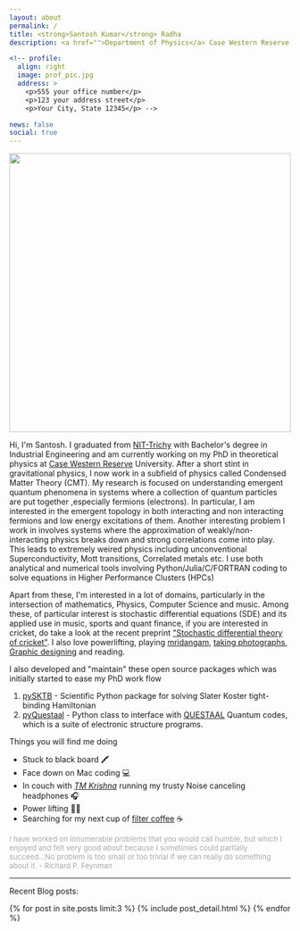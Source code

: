 ```yaml
---
layout: about
permalink: /
title: <strong>Santosh Kumar</strong> Radha
description: <a href="">Department of Physics</a> Case Western Reserve University 

<!-- profile:
  align: right
  image: prof_pic.jpg
  address: >
    <p>555 your office number</p>
    <p>123 your address street</p>
    <p>Your City, State 12345</p> -->

news: false
social: true
---
```

<img src="{{ site.baseurl }}/assets/img/prof.jpg" class="cover" width="100%" height="500" />
<br />

Hi, I'm Santosh. I graduated from [NIT-Trichy](https://en.wikipedia.org/wiki/National_Institute_of_Technology,_Tiruchirappalli) with Bachelor's degree in Industrial Engineering and am currently working on my PhD in theoretical physics at [Case Western Reserve](https://en.wikipedia.org/wiki/Case_Western_Reserve_University) University. After a short stint in gravitational physics, I now work in a subfield of physics called Condensed Matter Theory (CMT). My research is focused on understanding emergent quantum phenomena in systems where a collection of quantum particles are put together ,especially fermions (electrons). In particular, I am interested in the emergent topology in both interacting and non interacting fermions and low energy excitations of them. Another interesting problem I work in involves systems where the approximation of weakly/non-interacting physics breaks down and strong correlations come into play. This leads to extremely weired physics including unconventional Superconductivity, Mott transitions, Correlated metals etc. I use both analytical and numerical tools involving Python/Julia/C/FORTRAN coding to solve equations in Higher Performance Clusters (HPCs)

Apart from these, I'm interested in a lot of domains, particularly in the intersection of mathematics, Physics, Computer Science and music. Among these, of particular interest is stochastic differential equations (SDE) and its applied use in music, sports and quant finance, if you are interested in cricket, do take a look at the recent preprint ["Stochastic differential theory of cricket"](https://arxiv.org/abs/1908.07372). I also love powerlifting, playing [mridangam](https://en.wikipedia.org/wiki/Mridangam), [taking photographs](https://www.flickr.com/photos/santyphotography/), [Graphic designing](https://www.behance.net/instrumentsantosh) and reading.

I also developed and "maintain" these open source packages which was initially started to ease my PhD work flow
1. [pySKTB](https://github.com/santoshkumarradha/pysktb) - Scientific Python package for solving Slater Koster tight-binding Hamiltonian
2. [pyQuestaal](https://github.com/santoshkumarradha/pyquestaal) - Python class to interface with [QUESTAAL](http://questaal.org) Quantum codes, which is a suite of electronic structure programs. 

Things you will find me doing
- Stuck to black board :crayon:
- Face down on Mac coding :computer:
- In couch with *[TM Krishna](https://en.wikipedia.org/wiki/T._M._Krishna)* running my trusty Noise canceling headphones :headphones:
- Power lifting :weight_lifting_man:
- Searching for my next cup of [filter coffee](https://en.wikipedia.org/wiki/Indian_filter_coffee) :coffee:

<p style="color:darkgrey;font-size:13px">I have worked on innumerable problems that you would call humble, but which I enjoyed and felt very good about because I sometimes could partially succeed...No problem is too small or too trivial if we can really do something about it. - Richard P. Feynman</p>

---
Recent Blog posts:
<div class="blog-index">  
{% for post in site.posts limit:3 %}
{% include post_detail.html %}
{% endfor %}
</div>